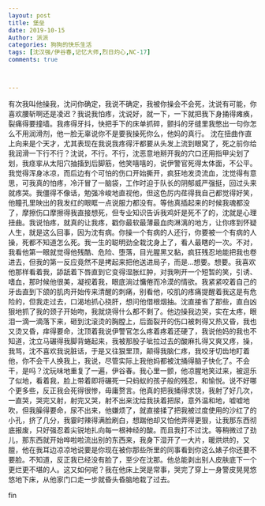 ```yaml
---
layout: post
title: 堡垒
date: 2019-10-15
Author: 派派
categories: 狗狗的快乐生活
tags: [沈汉强/伊谷春,记忆大师,烈日灼心,NC-17]
comments: true



---
```


有次我叫他操我，沈问你确定，我说不确定，我被你操会不会死，沈说有可能，你喜欢腰斩啊还是凌迟？我说我怕疼，沈说好，就一下，一下就把我下身捅得瘫痪，裂痛得要撞墙。我疼得牙抖，快把手下的床单抓碎，颤抖的牙缝里我憋出一句你怎么不用润滑剂，他一脸无辜说你不是要我操死你么，他妈的真行。 沈在扭曲作直上向来是个天才，尤其表现在我说我疼得汗都要从头发上流到眼窝了，死之前你给我润滑一下行不行？沈说，不行。不行，沈恶意地掰开我的穴口还用指甲尖划了划，我痉挛从太阳穴抽搐到后脚筋，他笑嘻嘻的，说伊警官死得太体面，不公平。我觉得浑身冰凉，而后边有个可怕的伤口开始撕开，疯狂地发烫流血，沈觉得有意思，可我真的怕疼，冷汗冒了一脑袋，工作时迫于队长的阴郁威严强挺，回过头来就疼哭。我僵得不像话，勉强冷峻地直视他，但这色厉内荏得我自己都觉得好笑，他瞳孔里映出的我发红的眼眶一点说服力都没有。等他真插起来的时候我魂都没了，摩擦伤口摩擦得我直接想死，但专业知识告诉我鸡奸是死不了的，沈就是心理扭曲。我说怕疼，就真的让我疼，戳你最软最薄最血肉淋漓的地方，让你疼到怀疑人生，就是这么回事，因为沈有病。你操一个有病的人还行，你要被一个有病的人操，死都不知道怎么死。我一生的聪明劲全栽沈身上了，看人最瞎的一次。不对，我看他第一眼就觉得他残酷、危险、堕落，目光腥黑又黏，疯狂残忍地能把我也卷进去，但我的第一反应竟然不是拷起来把他送进局子，而是…想要。想要。我喜欢他那样看着我，舔舐着下唇直到它变得湿胀红肿，对我咧开一个短暂的笑，引诱、嗜血，那时候他很美，凝视着我，眼底淌过慵倦而冷漠的情欲。我紧紧咬着自己的牙齿直到下颌的肌肉开始传来清醒的刺痛，别看他，咬肌的疼痛提醒着我这是有危险的，但我走过去，口渴地抓心挠肝，想问他借根烟抽。沈直接省了那些，直白凶狠地抓了我的颈子开始吻，我就烧得什么都不剩了。他边操我边哭，实在太疼，眼泪一滴一滴落下来，砸到沈滚烫的胸膛上，后面裂开的伤口被刺得又热又昏，我也又烫又昏，痒得要命，沈顶着我说伊警官怎么疼着疼着还硬了，我说他妈的我也不知道，沈立马碾得我脚背蜷起来，我被那股子呲拉过去的酸麻扎得又爽又疼，操，我骂，沈不喜欢我说脏话，于是又往狠里顶，颠得我脑仁疼，我咬牙切齿地盯着他，你不会干人换我上，我说，尽管实际上我他妈都被沈捅得脑子快化了。不会干，是吗？沈玩味地重复了一遍，伊谷春。我心里一颤，他凉腥地笑过来，被逗乐了似地，看着我，脸上带着即将碾死一只蚂蚁的孩子般的残忍，和愉悦。说不好哪个更多些，反正我会死得很惨，毋庸赘言。他真的把我捅得求饶，我射了好几次，一直哭，哭完又射，射完又哭，射不出来沈给我扶着把尿，意外温和地，嘘嘘地吹，但我臊得要命，尿不出来，他嫌烦了，就直接揉了把我被过度使用的沙红了的小孔，挤了几分，我霎时辣得满脸刷白，想踹他却又怕他弄得更狠，让我那东西彻底报废，只好强忍着尖锐地扎向每一根神经的酸。而且我打不过沈。等稍微过了劲儿，那东西就开始哗啦啦流出别的东西来，我身下湿开了一大片，暖烘烘的，又膻，他在我耳边凉凉地说要是你现在被你那些所里的同事看到你这么婊子你还要不要脸。不知道，反正我已经没有脸了，至少在沈那。他总能剥出别人皮肤底下一个更烂更不堪的人。这又如何呢？我在他床上哭是常事，哭完了穿上一身警皮晃晃悠悠地下床，从他家门口走一步就昏头昏脑地栽了过去。



fin
